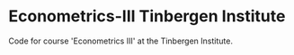 # Econometrics-III Tinbergen Institute

Code for course 'Econometrics III' at the Tinbergen Institute. 
